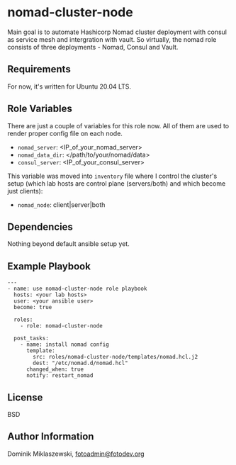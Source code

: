 nomad-cluster-node
==================

Main goal is to automate Hashicorp Nomad cluster deployment with consul as service mesh and intergration with vault. So virtually, the nomad role consists of three deployments - Nomad, Consul and Vault. 

Requirements
------------

For now, it's written for Ubuntu 20.04 LTS.

Role Variables
--------------

There are just a couple of variables for this role now. All of them are used to render proper config file on each node.

- `nomad_server`: <IP_of_your_nomad_server>
- `nomad_data_dir`: </path/to/your/nomad/data>
- `consul_server`: <IP_of_your_consul_server>

This variable was moved into `inventory` file where I control the cluster's setup (which lab hosts are control plane (servers/both) and which become just clients):
- `nomad_node`: client|server|both  

Dependencies
------------
Nothing beyond default ansible setup yet.


Example Playbook
----------------

```    
---
- name: use nomad-cluster-node role playbook
  hosts: <your lab hosts>
  user: <your ansible user>
  become: true

  roles:
    - role: nomad-cluster-node

  post_tasks:
    - name: install nomad config
      template:
        src: roles/nomad-cluster-node/templates/nomad.hcl.j2
        dest: "/etc/nomad.d/nomad.hcl"
      changed_when: true
      notify: restart_nomad
```

License
-------

BSD

Author Information
------------------

Dominik Miklaszewski, fotoadmin@fotodev.org

